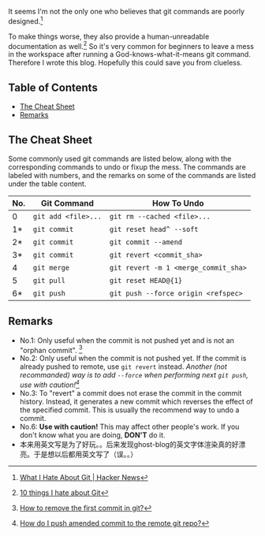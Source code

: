 It seems I'm not the only one who believes that git commands are poorly designed.[^1]

To make things worse, they also provide a human-unreadable documentation as well.[^2]
So it's very common for beginners to leave a mess in the workspace after running a God-knows-what-it-means git command. Therefore I wrote this blog. Hopefully this could save you from clueless.

## Table of Contents
<!-- MarkdownTOC -->

- [The Cheat Sheet](#the-cheat-sheet)
- [Remarks](#remarks)

<!-- /MarkdownTOC -->


<a name="the-cheat-sheet"></a>
## The Cheat Sheet

Some commonly used git commands are listed below, along with the corresponding commands to undo or fixup the mess.
The commands are labeled with numbers, and the remarks on some of the commands are listed under the table content.

| No. |   **Git Command**   |           **How To Undo**            |
|-----|---------------------|--------------------------------------|
| 0   | `git add <file>...` | `git rm --cached <file>...`          |
| 1*  | `git commit`        | `git reset head^ --soft`             |
| 2*  | `git commit`        | `git commit --amend`                 |
| 3*  | `git commit`        | `git revert <commit_sha>`            |
| 4   | `git merge`         | `git revert -m 1 <merge_commit_sha>` |
| 5   | `git pull`          | `git reset HEAD@{1}`                 |
| 6*  | `git push`          | `git push --force origin <refspec>`  |

<a name="remarks"></a>
## Remarks

- No.1: Only useful when the commit is not pushed yet and is not an "orphan commit". [^3]
- No.2: Only useful when the commit is not pushed yet. If the commit is already pushed to remote, use `git revert` instead. *Another (not recommanded) way is to add `--force` when performing next `git push`, use with caution![^4]*
- No.3: To "revert" a commit does not erase the commit in the commit history. Instead, it generates a new commit which reverses the effect of the specified commit. This is usually the recommend way to undo a commit.
- No.6: **Use with caution!** This may affect other people's work. If you don't know what you are doing, **DON'T** do it.
- 本来用英文写是为了好玩。。后来发现ghost-blog的英文字体渲染真的好漂亮。于是想以后都用英文写了（误。。）

[^1]: [What I Hate About Git | Hacker News](https://news.ycombinator.com/item?id=4340595)
[^2]: [10 things I hate about Git](http://stevebennett.me/2012/02/24/10-things-i-hate-about-git/)
[^3]: [How to remove the first commit in git?](http://stackoverflow.com/a/10911506/1294704)
[^4]: [How do I push amended commit to the remote git repo?](http://stackoverflow.com/a/432518/1294704)
